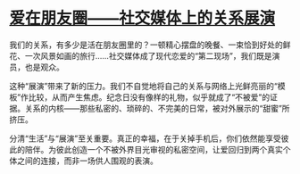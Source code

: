 # [爱在朋友圈——社交媒体上的关系展演](https://hoo.be/x-91wang)


我们的关系，有多少是活在朋友圈里的？一顿精心摆盘的晚餐、一束恰到好处的鲜花、一次风景如画的旅行……社交媒体成了现代恋爱的“第二现场”，我们既是演员，也是观众。

这种“展演”带来了新的压力。我们不自觉地将自己的关系与网络上光鲜亮丽的“模板”作比较，从而产生焦虑。纪念日没有像样的礼物，似乎就成了“不被爱”的证据。关系的内核——那些私密的、琐碎的、不完美的日常，被对外展示的“甜蜜”所挤压。

分清“生活”与“展演”至关重要。真正的幸福，在于关掉手机后，你们依然能享受彼此的陪伴。为彼此创造一个不被外界目光审视的私密空间，让爱回归到两个真实个体之间的连接，而非一场供人围观的表演。

